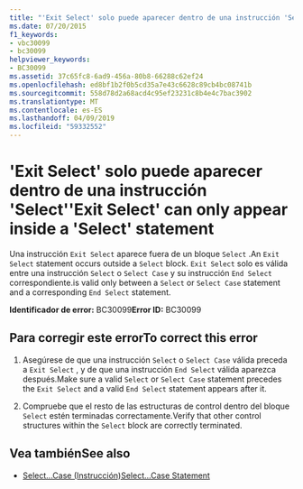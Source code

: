 ```yaml
---
title: "'Exit Select' solo puede aparecer dentro de una instrucción 'Select'"
ms.date: 07/20/2015
f1_keywords:
- vbc30099
- bc30099
helpviewer_keywords:
- BC30099
ms.assetid: 37c65fc8-6ad9-456a-80b8-66288c62ef24
ms.openlocfilehash: ed8bf1b2f0b5cd35a7e43c6628c89cb4bc08741b
ms.sourcegitcommit: 558d78d2a68acd4c95ef23231c8b4e4c7bac3902
ms.translationtype: MT
ms.contentlocale: es-ES
ms.lasthandoff: 04/09/2019
ms.locfileid: "59332552"
---
```

# <a name="exit-select-can-only-appear-inside-a-select-statement"></a><span data-ttu-id="14184-102">'Exit Select' solo puede aparecer dentro de una instrucción 'Select'</span><span class="sxs-lookup"><span data-stu-id="14184-102">'Exit Select' can only appear inside a 'Select' statement</span></span>
<span data-ttu-id="14184-103">Una instrucción `Exit Select` aparece fuera de un bloque `Select` .</span><span class="sxs-lookup"><span data-stu-id="14184-103">An `Exit Select` statement occurs outside a `Select` block.</span></span> `Exit Select` <span data-ttu-id="14184-104">solo es válida entre una instrucción `Select` o `Select Case` y su instrucción `End Select` correspondiente.</span><span class="sxs-lookup"><span data-stu-id="14184-104">is valid only between a `Select` or `Select Case` statement and a corresponding `End Select` statement.</span></span>  
  
 <span data-ttu-id="14184-105">**Identificador de error:** BC30099</span><span class="sxs-lookup"><span data-stu-id="14184-105">**Error ID:** BC30099</span></span>  
  
## <a name="to-correct-this-error"></a><span data-ttu-id="14184-106">Para corregir este error</span><span class="sxs-lookup"><span data-stu-id="14184-106">To correct this error</span></span>  
  
1. <span data-ttu-id="14184-107">Asegúrese de que una instrucción `Select` o `Select Case` válida preceda a `Exit Select` , y de que una instrucción `End Select` válida aparezca después.</span><span class="sxs-lookup"><span data-stu-id="14184-107">Make sure a valid `Select` or `Select Case` statement precedes the `Exit Select` and a valid `End Select` statement appears after it.</span></span>  
  
2. <span data-ttu-id="14184-108">Compruebe que el resto de las estructuras de control dentro del bloque `Select` estén terminadas correctamente.</span><span class="sxs-lookup"><span data-stu-id="14184-108">Verify that other control structures within the `Select` block are correctly terminated.</span></span>  
  
## <a name="see-also"></a><span data-ttu-id="14184-109">Vea también</span><span class="sxs-lookup"><span data-stu-id="14184-109">See also</span></span>

- [<span data-ttu-id="14184-110">Select...Case (Instrucción)</span><span class="sxs-lookup"><span data-stu-id="14184-110">Select...Case Statement</span></span>](../../visual-basic/language-reference/statements/select-case-statement.md)
